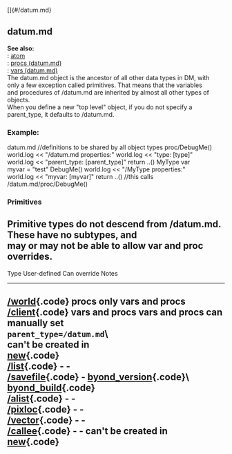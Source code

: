 []{#/datum.md}    
## datum.md    
**See also:**    
:   [atom](/atom)    
:   [procs (datum.md)](/datum.md/proc)    
:   [vars (datum.md)](/datum.md/var)    
The datum.md object is the ancestor of all other data types in DM, with    
only a few exception called primitives. That means that the variables    
and procedures of /datum.md are inherited by almost all other types of    
objects.    
When you define a new \"top level\" object, if you do not specify a    
parent_type, it defaults to /datum.md.    
### Example:    
datum.md //definitions to be shared by all object types proc/DebugMe()    
world.log \<\< \"/datum.md properties:\" world.log \<\< \"type: \[type\]\"    
world.log \<\< \"parent_type: \[parent_type\]\" return ..() MyType var    
myvar = \"test\" DebugMe() world.log \<\< \"/MyType properties:\"    
world.log \<\< \"myvar: \[myvar\]\" return ..() //this calls    
/datum.md/proc/DebugMe()    
### Primitives    
Primitive types do not descend from /datum.md. These have no subtypes, and    
may or may not be able to allow var and proc overrides.    
  -------------------------------------------------------------------------------------------------------------------------------------    
  Type                             User-defined      Can override                                            Notes    
  -------------------------------- ----------------- ------------------------------------------------------- --------------------------    
  [/world](/world){.code}         procs only        vars and procs                                              
  [/client](/client){.code}       vars and procs    vars and procs                                          can manually set    
                                                                                                             `parent_type=/datum.md`\    
                                                                                                             can\'t be created in    
                                                                                                             [new](/proc/new){.code}    
  [/list](/list){.code}           \-                \-                                                          
  [/savefile](/savefile){.code}   \-                [byond_version](/savefile/var/byond_version){.code}\       
                                                     [byond_build](/savefile/var/byond_build){.code}            
  [/alist](/alist){.code}         \-                \-                                                          
  [/pixloc](/pixloc){.code}       \-                \-                                                          
  [/vector](/vector){.code}       \-                \-                                                          
  [/callee](/pixloc){.code}       \-                \-                                                      can\'t be created in    
                                                                                                             [new](/proc/new){.code}    
  -------------------------------------------------------------------------------------------------------------------------------------  